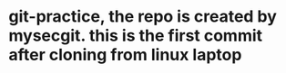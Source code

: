 # git-practice, the repo is created by mysecgit. this is the first commit after cloning from linux laptop